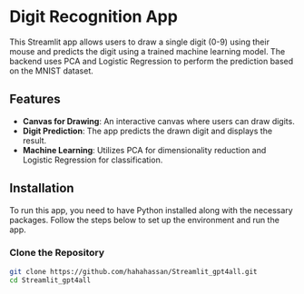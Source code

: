 # Digit Recognition App

This Streamlit app allows users to draw a single digit (0-9) using their mouse and predicts the digit using a trained machine learning model. The backend uses PCA and Logistic Regression to perform the prediction based on the MNIST dataset.

## Features

- **Canvas for Drawing**: An interactive canvas where users can draw digits.
- **Digit Prediction**: The app predicts the drawn digit and displays the result.
- **Machine Learning**: Utilizes PCA for dimensionality reduction and Logistic Regression for classification.

## Installation

To run this app, you need to have Python installed along with the necessary packages. Follow the steps below to set up the environment and run the app.

### Clone the Repository

```sh
git clone https://github.com/hahahassan/Streamlit_gpt4all.git
cd Streamlit_gpt4all
